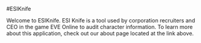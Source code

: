 #ESIKnife

Welcome to ESIKnife. ESI Knife is a tool used by corporation recruiters and CEO in the game EVE Online to audit character information. To learn more about this application, check out our about page located at the link above.

